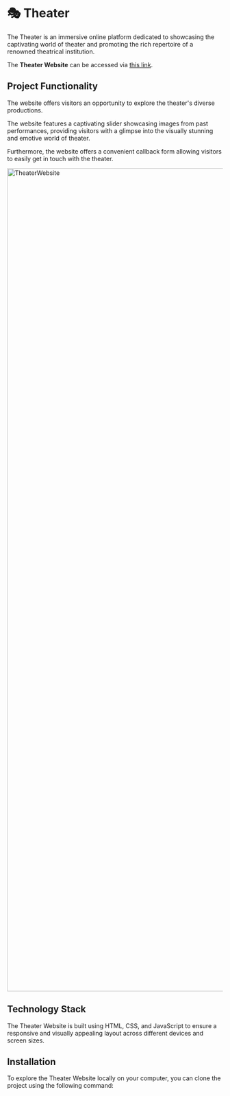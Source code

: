 # 🎭 Theater
The Theater is an immersive online platform dedicated to showcasing the captivating world of theater and promoting the rich repertoire of a renowned theatrical institution.

The **Theater Website** can be accessed via [this link](https://vilsonkh.github.io/theatre/).

## Project Functionality
The website offers visitors an opportunity to explore the theater's diverse productions.

The website features a captivating slider showcasing images from past performances, providing visitors with a glimpse into the visually stunning and emotive world of theater. 

Furthermore, the website offers a convenient callback form allowing visitors to easily get in touch with the theater.

<img width="1920" alt="TheaterWebsite" src="https://theater-website-url.com/images/preview__theater-website.png">

## Technology Stack
The Theater Website is built using  HTML, CSS, and JavaScript to ensure a responsive and visually appealing layout across different devices and screen sizes. 

## Installation

To explore the Theater Website locally on your computer, you can clone the project using the following command:
